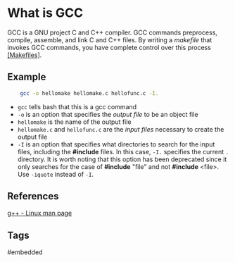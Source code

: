 # What is GCC 

GCC is a GNU project C and C++ compiler. GCC commands preprocess, compile, assemble, and link C and C++ files. By writing a *makefile* that invokes GCC commands, you have complete control over this process [\[Makefiles\]](../202110182235).

## Example
```sh
	gcc -o hellomake hellomake.c hellofunc.c -I.
```

* `gcc` tells bash that this is a gcc command
* `-o` is an option that specifies the *output file* to be an object file  
* `hellomake` is the name of the output file  
* `hellomake.c` and `hellofunc.c` are the *input files* necessary to create the output file  
* `-I` is an option that specifies what directories to search for the input files, including the **#include** files. In this case, `-I.` specifies the current `.` directory. It is worth noting that this option has been deprecated since it only searches for the case of **#include** "file" and not **#include** \<file\>. Use `-iquote` instead of `-I`.  

## References
[g++ - Linux man page](https://linux.die.net/man/1/g++)

## Tags
#embedded
